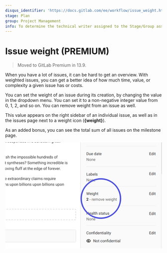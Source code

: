 ```yaml
---
disqus_identifier: 'https://docs.gitlab.com/ee/workflow/issue_weight.html'
stage: Plan
group: Project Management
info: To determine the technical writer assigned to the Stage/Group associated with this page, see https://about.gitlab.com/handbook/engineering/ux/technical-writing/#assignments
---
```


# Issue weight **(PREMIUM)**

> Moved to GitLab Premium in 13.9.

When you have a lot of issues, it can be hard to get an overview.
With weighted issues, you can get a better idea of how much time,
value, or complexity a given issue has or costs.

You can set the weight of an issue during its creation, by changing the
value in the dropdown menu. You can set it to a non-negative integer
value from 0, 1, 2, and so on.
You can remove weight from an issue as well.

This value appears on the right sidebar of an individual issue, as well as
in the issues page next to a weight icon (**{weight}**).

As an added bonus, you can see the total sum of all issues on the milestone page.

![issue page](img/issue_weight_v13_11.png)
